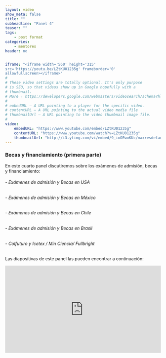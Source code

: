 ```yaml
---
layout: video
show_meta: false
title: ""
subheadline: "Panel 4"
teaser: ""
tags:
    - post format
categories:
    - mentores
header: no


iframe: "<iframe width='560' height='315'
src='https://youtu.be/LZtKU01235g' frameborder='0'
allowfullscreen></iframe>"
#
# These video settings are totally optional. It's only purpose
# is SEO, so that videos show up in Google hopefully with a
# thumbnail.
# More › https://developers.google.com/webmasters/videosearch/schema?hl=en&rd=1
#
# embedURL – A URL pointing to a player for the specific video.
# contentURL – A URL pointing to the actual video media file
# thumbnailUrl – A URL pointing to the video thumbnail image file.
#
video:
    embedURL: "https://www.youtube.com/embed/LZtKU01235g"
    contentURL: "https://www.youtube.com/watch?v=LZtKU01235g"
    thumbnailUrl: "http://i3.ytimg.com/vi/embed/9_ioOEwoKUc/maxresdefault.jpg"
---
```

<!--more-->

### Becas y financiamiento (primera parte)

En este cuarto panel discutiremos sobre los exámenes de admisión, becas y financiamiento:

###### - Exámenes de admisión y Becas en USA
###### - Exámenes de admisión y Becas en México
###### - Exámenes de admisión y Becas en Chile
###### - Exámenes de admisión y Becas en Brasil
###### - Colfuturo y Icetex / Min Ciencia/ Fullbright


 Las diapositivas de este panel las pueden encontrar a continuación:

 <div style="left: 0; width: 100%; height: 0; position: relative; padding-bottom: 56.1972%;"><iframe src="https://speakerdeck.com/player/fbb357bba79945a48472f1d4e2d16574" style="border: 0; top: 0; left: 0; width: 100%; height: 100%; position: absolute;" allowfullscreen scrolling="no" allow="encrypted-media"></iframe></div>
